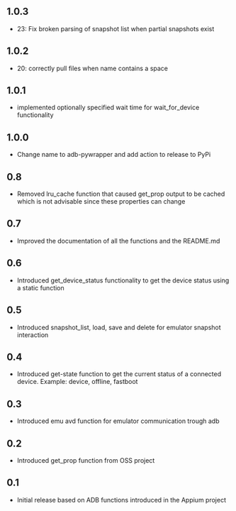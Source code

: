 1.0.3
-----

- 23: Fix broken parsing of snapshot list when partial snapshots exist

1.0.2
-----

- 20: correctly pull files when name contains a space

1.0.1
-----

- implemented optionally specified wait time for wait_for_device functionality

1.0.0
-----

- Change name to adb-pywrapper and add action to release to PyPi

0.8
---

- Removed lru_cache function that caused get_prop output to be cached which is not advisable since these properties can
  change

0.7
---

- Improved the documentation of all the functions and the README.md

0.6
---

- Introduced get_device_status functionality to get the device status using a static function

0.5
---

- Introduced snapshot_list, load, save and delete for emulator snapshot interaction

0.4
---

- Introduced get-state function to get the current status of a connected device. Example: device, offline, fastboot

0.3
---

- Introduced emu avd function for emulator communication trough adb

0.2
---

- Introduced get_prop function from OSS project

0.1
---

- Initial release based on ADB functions introduced in the Appium project    
